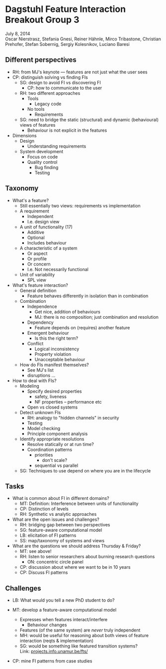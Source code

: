 # Dagstuhl Feature Interaction Breakout Group 3  
  
July 8, 2014  
Oscar Nierstrasz, Stefania Gnesi, Reiner Hähnle, Mirco Tribastone, Christian Prehofer, Stefan Sobernig, Sergiy Kolesnikov, Luciano Baresi  
  
## Different perspectives  
  
* RH: from MJ's keynote — features are not just what the user sees  
* CP: distinguish solving vs finding FIs  
    * SG: design to avoid FI vs discovering FI  
        * CP: how to communicate to the user  
    * RH: two different approaches  
        * Tools  
            * Legacy code  
        * No tools  
            * Requirements  
    * SG: need to bridge the static (structural) and dynamic (behavioural) views of features  
        * Behaviour is not explicit in the features  
* Dimensions  
    * Design  
        * Understanding requirements  
    * System development  
        * Focus on code  
        * Quality control  
            * Bug finding  
            * Testing  
  
## Taxonomy  
  
* What's a feature?  
    * Still essentially two views: requirements vs implementation  
    * A requirement  
        * Independent  
        * I.e. design view  
    * A unit of functionality (17)  
        * Additive  
        * Optional  
        * Includes behaviour  
    * A characteristic of a system  
        * Or aspect  
        * Or profile  
        * Or concern  
        * I.e. Not necessarily functional  
    * Unit of variability  
        * SPL view  
* What's feature interaction?  
    * General definition  
        * Feature behaves differently in isolation than in combination  
    * Combination  
        * Independence  
            * Get nice, addition of behaviours  
            * MJ: there is no composition; just combination and resolution  
        * Dependency  
            * Feature depends on (requires) another feature  
        * Emergent behaviour  
            * Is this the right term?  
        * Conflict  
            * Logical inconsistency  
            * Property violation  
            * Unacceptable behaviour  
    * How do FIs manifest themselves?  
        * See MJ's list  
        * disruptions ...  
* How to deal with FIs?  
    * Modeling  
        * Specify desired properties  
            * safety, liveness  
            * NF properties  – performance etc  
        * Open vs closed systems  
    * Detect unknown FIs  
        * RH: analogy to "hidden channels" in security  
        * Testing  
        * Model checking  
        * Principle component analysis  
    * Identify appropriate resolutions  
        * Resolve statically or at run time?  
        * Coordination patterns  
            * priorities  
                * don't scale?  
            * sequential vs parallel  
    * SG: Techniques to use depend on where you are in the lifecycle  
  
## Tasks  
  
* What is common about FI in different domains?  
    * MT: Definition: Interference between units of functionality  
    * CP: Distinction of levels  
    * RH: Synthetic vs analytic approaches  
* What are the open issues and challenges?  
    * RH: bridging gap between two perspectives  
    * SG: feature-aware computational model  
    * LB: elicitation of FI patterns  
    * SS: map/taxonomy of systems and views  
* What are the questions we should address Thursday & Friday?  
    * MT: see above!  
    * RH: listen to senior researchers about burning research questions  
        * ON: concentric circle panel  
    * CP: discussion about where we want to be in 10 years  
    * CP: Discuss FI patterns  
  
## Challenges  
  
* LB: What would you tell a new PhD student to do?  
* MT: develop a feature-aware computational model  
    * Expresses when features interact/interfere  
        * Behaviour changes  
    * Features (of the same system) are *never* truly independent  
    * MH: would be useful for reasoning about both views of feature interaction (reqts & implementation)  
    * SG: would be something like featured transition systems?  
        Link: [projects.info.unamur.be/fts/][1]  
  
* CP: mine FI patterns from case studies  
  
[1]: https://projects.info.unamur.be/fts/  
